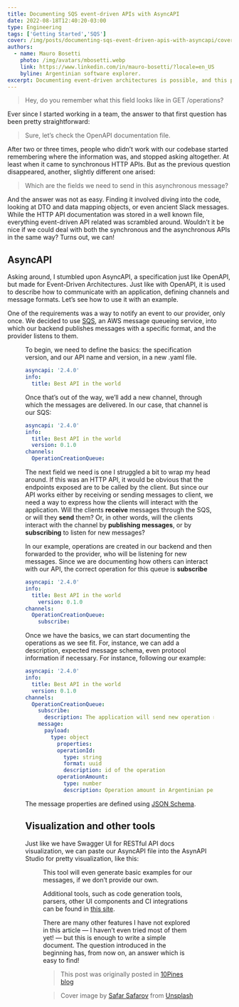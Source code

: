 ```yaml
---
title: Documenting SQS event-driven APIs with AsyncAPI
date: 2022-08-18T12:40:20-03:00
type: Engineering
tags: ['Getting Started','SQS']
cover: /img/posts/documenting-sqs-event-driven-apis-with-asyncapi/cover.webp
authors:
  - name: Mauro Bosetti
    photo: /img/avatars/mbosetti.webp
    link: https://www.linkedin.com/in/mauro-bosetti/?locale=en_US
    byline: Argentinian software explorer.
excerpt: Documenting event-driven architectures is possible, and this post will show you how, using SQS as a (real world) example.
---
```


> Hey, do you remember what this field looks like in GET /operations?

Ever since I started working in a team, the answer to that first question has been pretty straightforward:

> Sure, let’s check the OpenAPI documentation file.

After two or three times, people who didn’t work with our codebase started remembering where the information was, and stopped asking altogether. At least when it came to synchronous HTTP APIs. But as the previous question disappeared, another, slightly different one arised:

> Which are the fields we need to send in this asynchronous message?

And the answer was not as easy. Finding it involved diving into the code, looking at DTO and data mapping objects, or even ancient Slack messages. While the HTTP API documentation was stored in a well known file, everything event-driven API related was scrambled around. Wouldn’t it be nice if we could deal with both the synchronous and the asynchronous APIs in the same way? Turns out, we can!

## AsyncAPI
Asking around, I stumbled upon AsyncAPI, a specification just like OpenAPI, but made for Event-Driven Architectures. Just like with OpenAPI, it is used to describe how to communicate with an application, defining channels and message formats. Let’s see how to use it with an example.

One of the requirements was a way to notify an event to our provider, only once. We decided to use [SQS](https://aws.amazon.com/sqs/?nc1=h_ls), an AWS message queueing service, into which our backend publishes messages with a specific format, and the provider listens to them.

<Figure src="/img/posts/documenting-sqs-event-driven-apis-with-asyncapi/diagram.webp"
caption="Simple diagram showing an application (our backend) which publishes messages in an SQS named OperationCreationQueue, and an external application which consumes those messages."
/>

To begin, we need to define the basics: the specification version, and our API name and version, in a new .yaml file.

```yaml
asyncapi: '2.4.0'
info:
  title: Best API in the world
```

Once that’s out of the way, we’ll add a new channel, through which the messages are delivered. In our case, that channel is our SQS:

```yaml
asyncapi: '2.4.0'
info:
  title: Best API in the world
  version: 0.1.0
channels:
  OperationCreationQueue:
```
The next field we need is one I struggled a bit to wrap my head around. If this was an HTTP API, it would be obvious that the endpoints exposed are to be called by the client. But since our API works either by receiving or sending messages to client, we need a way to express how the clients will interact with the application. Will the clients **receive** messages through the SQS, or will they **send** them? Or, in other words, will the clients interact with the channel by **publishing messages**, or by **subscribing** to listen for new messages?

In our example, operations are created in our backend and then forwarded to the provider, who will be listening for new messages. Since we are documenting how others can interact with our API, the correct operation for this queue is **subscribe**

```yaml
asyncapi: '2.4.0'
info:
  title: Best API in the world
    version: 0.1.0
channels:
  OperationCreationQueue:
    subscribe:
```

Once we have the basics, we can start documenting the operations as we see fit. For, instance, we can add a description, expected message schema, even protocol information if necessary. For instance, following our example:

```yaml
asyncapi: '2.4.0'
info:
  title: Best API in the world
  version: 0.1.0
channels:
  OperationCreationQueue:
    subscribe:
      description: The application will send new operation notification messages through this channel.
    message:
      payload:
        type: object
          properties:
          operationId:
            type: string
            format: uuid
            description: id of the operation
          operationAmount:
            type: number
            description: Operation amount in Argentinian pesos.
```
The message properties are defined using [JSON Schema](https://www.asyncapi.com/docs/reference/specification/v2.4.0#schemaObject).

## Visualization and other tools
Just like we have Swagger UI for RESTful API docs visualization, we can paste our AsyncAPI file into the AsynAPI Studio for pretty visualization, like this:

<Figure src="/img/posts/documenting-sqs-event-driven-apis-with-asyncapi/visualizer.webp"
caption="Async API Studio"
/>

This tool will even generate basic examples for our messages, if we don’t provide our own.

Additional tools, such as code generation tools, parsers, other UI components and CI integrations can be found in [this site](https://www.asyncapi.com/docs/tools).

There are many other features I have not explored in this article — I haven’t even tried most of them yet! — but this is enough to write a simple document. The question introduced in the beginning has, from now on, an answer which is easy to find!

>This post was originally posted in [10Pines blog](https://blog.10pines.com/2022/08/17/documenting-event-driven-apis-with-asyncapi/)

> Cover image by <a href="https://unsplash.com/photos/MSN8TFhJ0is">Safar Safarov</a> from <a href="https://unsplash.com/">Unsplash</a>
